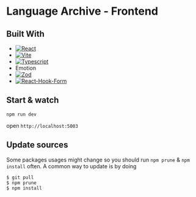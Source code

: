 # Language Archive - Frontend 

## Built With

* [![React][React.js]][React-url]
* [![Vite][Vite-shield]][Vite-url]
* [![Typescript][Typescript-shield]][Typescript-url]
* Emotion
* [![Zod][Zod-shield]][Zod-url]
* [![React-Hook-Form][React-hook-form-shield]][React-hook-form-url]


## Start & watch

`npm run dev`

open `http://localhost:5003`

## Update sources

Some packages usages might change so you should run `npm prune` & `npm install` often.
A common way to update is by doing

    $ git pull
    $ npm prune
    $ npm install

<!-- MARKDOWN LINKS & IMAGES -->
<!-- https://www.markdownguide.org/basic-syntax/#reference-style-links -->
[Vite-shield]: https://img.shields.io/badge/vite-%23646CFF.svg?style=for-the-badge&logo=vite&logoColor=white
[Vite-url]: https://vite.dev/
[React.js]: https://img.shields.io/badge/React-20232A?style=for-the-badge&logo=react&logoColor=61DAFB
[React-url]: https://reactjs.org/
[Typescript-shield]: https://img.shields.io/badge/typescript-%23007ACC.svg?style=for-the-badge&logo=typescript&logoColor=white
[Typescript-url]: https://www.typescriptlang.org/
[Zod-shield]: https://img.shields.io/badge/zod-%233068b7.svg?style=for-the-badge&logo=zod&logoColor=white
[Zod-url]: https://zod.dev/
[React-hook-form-shield]: https://img.shields.io/badge/React%20Hook%20Form-%23EC5990.svg?style=for-the-badge&logo=reacthookform&logoColor=white
[React-hook-form-url]: https://react-hook-form.com/